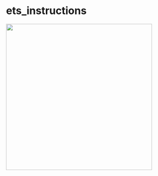 # ets_instructions

<img src="https://terpconnect.umd.edu/~rrinderk/TD_instructions/Screenshot_20180120-154827.png" width="400">
